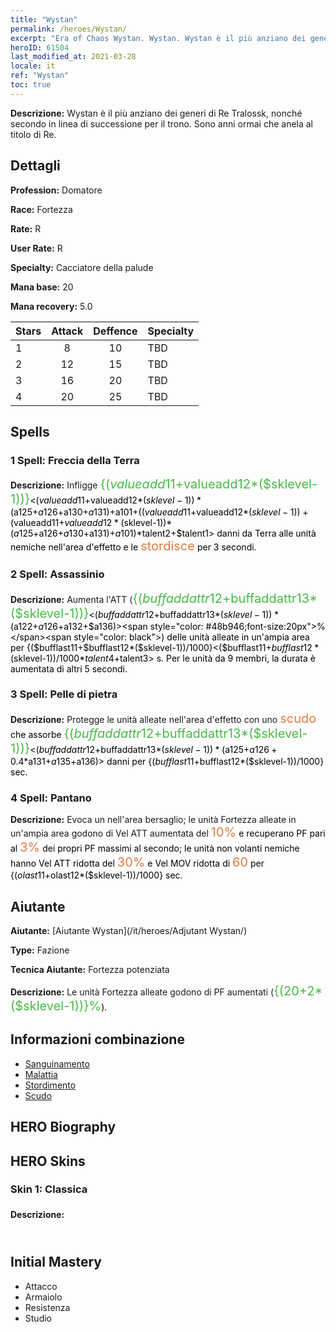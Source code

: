 ```yaml
---
title: "Wystan"
permalink: /heroes/Wystan/
excerpt: "Era of Chaos Wystan. Wystan. Wystan è il più anziano dei generi di Re Tralossk, nonché secondo in linea di successione per il trono. Sono anni ormai che anela al titolo di Re."
heroID: 61504
last_modified_at: 2021-03-28
locale: it
ref: "Wystan"
toc: true
---
```

 **Descrizione:** Wystan è il più anziano dei generi di Re Tralossk, nonché secondo in linea di successione per il trono. Sono anni ormai che anela al titolo di Re.
## Dettagli
 **Profession:** Domatore

 **Race:** Fortezza

 **Rate:** R

 **User Rate:** R

 **Specialty:** Cacciatore della palude

 **Mana base:** 20

 **Mana recovery:** 5.0


  | Stars   |     Attack     |    Deffence    |      Specialty     |
  |---------|:---------------:|:---------------:|--------------------|
  |    1    | 8 | 10 | TBD |
  |    2    | 12 | 15 | TBD |
  |    3    | 16 | 20 | TBD |
  |    4    | 20 | 25 | TBD |

## Spells
### 1 Spell: Freccia della Terra
 **Descrizione:** Infligge <span style="color: #48b946;font-size:20px">{($valueadd11+$valueadd12*($sklevel-1))}</span><span style="color: black"><($valueadd11+$valueadd12*($sklevel-1))*($a125+$a126+$a130+$a131)+$a101+(($valueadd11+$valueadd12*($sklevel-1))+($valueadd11+$valueadd12*($sklevel-1))*($a125+$a126+$a130+$a131)+$a101)*$talent2+$talent1> danni da Terra alle unità nemiche nell'area d'effetto e le <span style="color: #e07c44;font-size:20px">stordisce</span><span style="color: black"> per 3 secondi.

### 2 Spell: Assassinio
 **Descrizione:** Aumenta l'ATT (<span style="color: #48b946;font-size:20px">{($buffaddattr12+$buffaddattr13*($sklevel-1))}</span><span style="color: black"><($buffaddattr12+$buffaddattr13*($sklevel-1))*($a122+$a126+$a132+$a136)><span style="color: #48b946;font-size:20px">%</span><span style="color: black">) delle unità alleate in un'ampia area per {($bufflast11+$bufflast12*($sklevel-1))/1000}<($bufflast11+$bufflast12*($sklevel-1))/1000*$talent4+$talent3> s. Per le unità da 9 membri, la durata è aumentata di altri 5 secondi.

### 3 Spell: Pelle di pietra
 **Descrizione:** Protegge le unità alleate nell'area d'effetto con uno <span style="color: #e07c44;font-size:20px">scudo</span><span style="color: black"> che assorbe <span style="color: #48b946;font-size:20px">{($buffaddattr12+$buffaddattr13*($sklevel-1))}</span><span style="color: black"><($buffaddattr12+$buffaddattr13*($sklevel-1))*($a125+$a126+0.4*$a131+$a135+$a136)> danni per {($bufflast11+$bufflast12*($sklevel-1))/1000} sec.

### 4 Spell: Pantano
 **Descrizione:** Evoca un <Pantano> nell'area bersaglio; le unità Fortezza alleate in un'ampia area godono di Vel ATT aumentata del <span style="color: #e07c44;font-size:20px">10%</span><span style="color: black"> e recuperano PF pari al <span style="color: #e07c44;font-size:20px">3%</span><span style="color: black"> dei propri PF massimi al secondo; le unità non volanti nemiche hanno Vel ATT ridotta del <span style="color: #e07c44;font-size:20px">30%</span><span style="color: black"> e Vel MOV ridotta di <span style="color: #e07c44;font-size:20px">60</span><span style="color: black"> per {($olast11+$olast12*($sklevel-1))/1000} sec.


## Aiutante

 **Aiutante:**  [Aiutante Wystan](/it/heroes/Adjutant Wystan/) 

 **Type:**  Fazione 

 **Tecnica Aiutante:**  Fortezza potenziata 

 **Descrizione:** Le unità Fortezza alleate godono di PF aumentati (<span style="color: #48b946;font-size:20px">{(20+2*($sklevel-1))}%</span><span style="color: black">).

## Informazioni combinazione

* [Sanguinamento](/it/combination/Sanguinamento/) 
* [Malattia](/it/combination/Malattia/) 
* [Stordimento](/it/combination/Stordimento/) 
* [Scudo](/it/combination/Scudo/) 

## HERO Biography

## HERO Skins
### Skin 1: **Classica**

 **Descrizione:** <span style="color: #ffffff;font-size:20px">Ho ancora molto da imparare prima di diventare re.</span>



## Initial Mastery
   - Attacco
   - Armaiolo
   - Resistenza
   - Studio
